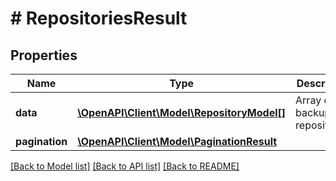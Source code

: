 # # RepositoriesResult

## Properties

Name | Type | Description | Notes
------------ | ------------- | ------------- | -------------
**data** | [**\OpenAPI\Client\Model\RepositoryModel[]**](RepositoryModel.md) | Array of backup repositories. |
**pagination** | [**\OpenAPI\Client\Model\PaginationResult**](PaginationResult.md) |  |

[[Back to Model list]](../../README.md#models) [[Back to API list]](../../README.md#endpoints) [[Back to README]](../../README.md)
